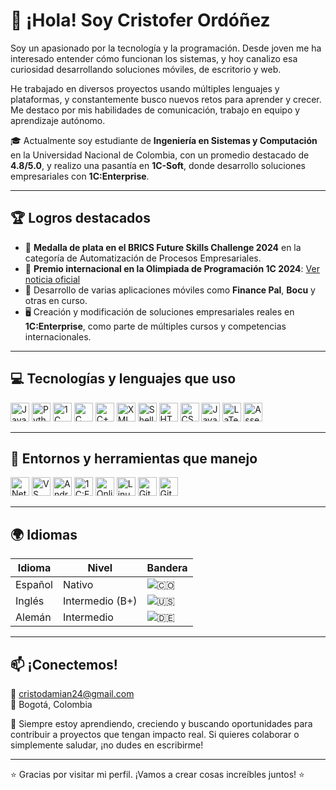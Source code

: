
# 👋 ¡Hola! Soy Cristofer Ordóñez

Soy un apasionado por la tecnología y la programación. Desde joven me ha interesado entender cómo funcionan los sistemas, y hoy canalizo esa curiosidad desarrollando soluciones móviles, de escritorio y web.

He trabajado en diversos proyectos usando múltiples lenguajes y plataformas, y constantemente busco nuevos retos para aprender y crecer. Me destaco por mis habilidades de comunicación, trabajo en equipo y aprendizaje autónomo.

🎓 Actualmente soy estudiante de **Ingeniería en Sistemas y Computación** en la Universidad Nacional de Colombia, con un promedio destacado de **4.8/5.0**, y realizo una pasantía en **1C-Soft**, donde desarrollo soluciones empresariales con **1C:Enterprise**.

---

## 🏆 Logros destacados

- 🥈 **Medalla de plata en el BRICS Future Skills Challenge 2024** en la categoría de Automatización de Procesos Empresariales.
- 🥉 **Premio internacional en la Olimpiada de Programación 1C 2024**: [Ver noticia oficial](https://1c-dn.com/news/colombian_student_wins_prize_at_global_1c_international_programming_contest/)
- 📱 Desarrollo de varias aplicaciones móviles como **Finance Pal**, **Bocu** y otras en curso.
- 🖥️ Creación y modificación de soluciones empresariales reales en **1C:Enterprise**, como parte de múltiples cursos y competencias internacionales.

---

## 💻 Tecnologías y lenguajes que uso

<div align="left">
  <img src="https://cdn.jsdelivr.net/gh/devicons/devicon/icons/java/java-original.svg" height="30" alt="Java" />
  <img src="https://cdn.jsdelivr.net/gh/devicons/devicon/icons/python/python-original.svg" height="30" alt="Python" />
  <img src="https://upload.wikimedia.org/wikipedia/commons/0/06/1c%28copy%29.png" height="30" alt="1C Script" />
  <img src="https://cdn.jsdelivr.net/gh/devicons/devicon/icons/c/c-original.svg" height="30" alt="C" />
  <img src="https://cdn.jsdelivr.net/gh/devicons/devicon/icons/cplusplus/cplusplus-original.svg" height="30" alt="C++" />
  <img src="https://cdn-icons-png.flaticon.com/512/136/136526.png" height="30" alt="XML" />
  <img src="https://cdn.jsdelivr.net/gh/devicons/devicon/icons/bash/bash-original.svg" height="30" alt="Shell" />
  <img src="https://cdn.jsdelivr.net/gh/devicons/devicon/icons/html5/html5-original.svg" height="30" alt="HTML5" />
  <img src="https://cdn.jsdelivr.net/gh/devicons/devicon/icons/css3/css3-original.svg" height="30" alt="CSS3" />
  <img src="https://cdn.jsdelivr.net/gh/devicons/devicon/icons/javascript/javascript-original.svg" height="30" alt="JavaScript" />
  <img src="https://logowik.com/content/uploads/images/latex6119.logowik.com.webp" height="30" alt="LaTeX"/>
  <img src="https://media.licdn.com/dms/image/v2/D4D12AQEM9F_-u1OT5Q/article-cover_image-shrink_600_2000/article-cover_image-shrink_600_2000/0/1658763190886?e=2147483647&v=beta&t=aEp72fzTRZC_0EilFbT0wVV2jw6O-Bqt759qLG4pLrw" height="30" alt="Assembly" />
</div>

---

## 🧰 Entornos y herramientas que manejo

<div align="left">
  <img src="https://upload.wikimedia.org/wikipedia/commons/thumb/9/98/Apache_NetBeans_Logo.svg/444px-Apache_NetBeans_Logo.svg.png" height="30" alt="NetBeans" />
  <img src="https://cdn.jsdelivr.net/gh/devicons/devicon/icons/vscode/vscode-original.svg" height="30" alt="VS Code" />
  <img src="https://cdn.jsdelivr.net/gh/devicons/devicon/icons/androidstudio/androidstudio-original.svg" height="30" alt="Android Studio" />
  <img src="https://raw.githubusercontent.com/bsl-language-server/bsl-language-server.github.io/master/assets/images/bsl-logo.svg" height="30" alt="1C:Enterprise" />
  <img src="https://raw.githubusercontent.com/OnlineGDB/branding/main/ogdb-logo-full.png" height="30" alt="OnlineGDB" />
  <img src="https://cdn.jsdelivr.net/gh/devicons/devicon/icons/linux/linux-original.svg" height="30" alt="Linux" />
  <img src="https://cdn.jsdelivr.net/gh/devicons/devicon/icons/git/git-original.svg" height="30" alt="Git" />
  <img src="https://cdn.pixabay.com/photo/2022/01/30/13/33/github-6980894_960_720.png" height="30" alt="GitHub"" />
</div>

---

## 🌍 Idiomas

| Idioma  | Nivel       | Bandera |
|---------|-------------|---------|
| Español | Nativo      | ![🇨🇴](https://upload.wikimedia.org/wikipedia/commons/2/21/Flag_of_Colombia.svg) |
| Inglés  | Intermedio (B+) | ![🇺🇸](https://upload.wikimedia.org/wikipedia/en/a/a4/Flag_of_the_United_States.svg) |
| Alemán  | Intermedio  | ![🇩🇪](https://upload.wikimedia.org/wikipedia/en/b/ba/Flag_of_Germany.svg) |

---

## 📫 ¡Conectemos!

📧 cristodamian24@gmail.com  
📍 Bogotá, Colombia  

🧠 Siempre estoy aprendiendo, creciendo y buscando oportunidades para contribuir a proyectos que tengan impacto real. Si quieres colaborar o simplemente saludar, ¡no dudes en escribirme!

---

⭐ Gracias por visitar mi perfil. ¡Vamos a crear cosas increíbles juntos! ⭐
